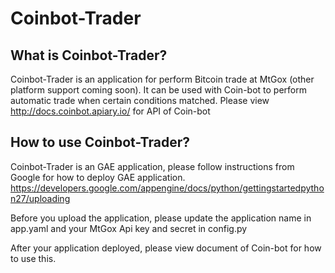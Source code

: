 Coinbot-Trader
==============
What is Coinbot-Trader?
-----------------------
Coinbot-Trader is an application for perform Bitcoin trade at MtGox (other platform support coming soon). It can be used with Coin-bot to perform automatic trade when certain conditions matched. Please view <a href="http://docs.coinbot.apiary.io/">http://docs.coinbot.apiary.io/</a> for API of Coin-bot

How to use Coinbot-Trader?
---------------------------
Coinbot-Trader is an GAE application, please follow instructions from Google for how to deploy GAE application. <a href="https://developers.google.com/appengine/docs/python/gettingstartedpython27/uploading">https://developers.google.com/appengine/docs/python/gettingstartedpython27/uploading</a>

Before you upload the application, please update the application name in app.yaml and your MtGox Api key and secret in config.py

After your application deployed, please view document of Coin-bot for how to use this.
